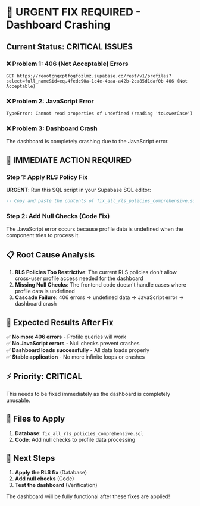 # 🚨 URGENT FIX REQUIRED - Dashboard Crashing

## Current Status: CRITICAL ISSUES

### ❌ **Problem 1: 406 (Not Acceptable) Errors**
```
GET https://reootcngcptfogfozlmz.supabase.co/rest/v1/profiles?select=full_name&id=eq.4fedc90a-1c4e-4baa-a42b-2ca85d1daf0b 406 (Not Acceptable)
```

### ❌ **Problem 2: JavaScript Error**
```
TypeError: Cannot read properties of undefined (reading 'toLowerCase')
```

### ❌ **Problem 3: Dashboard Crash**
The dashboard is completely crashing due to the JavaScript error.

## 🔧 **IMMEDIATE ACTION REQUIRED**

### **Step 1: Apply RLS Policy Fix**
**URGENT**: Run this SQL script in your Supabase SQL editor:

```sql
-- Copy and paste the contents of fix_all_rls_policies_comprehensive.sql
```

### **Step 2: Add Null Checks (Code Fix)**
The JavaScript error occurs because profile data is undefined when the component tries to process it.

## 📋 **Root Cause Analysis**

1. **RLS Policies Too Restrictive**: The current RLS policies don't allow cross-user profile access needed for the dashboard
2. **Missing Null Checks**: The frontend code doesn't handle cases where profile data is undefined
3. **Cascade Failure**: 406 errors → undefined data → JavaScript error → dashboard crash

## 🎯 **Expected Results After Fix**

✅ **No more 406 errors** - Profile queries will work  
✅ **No JavaScript errors** - Null checks prevent crashes  
✅ **Dashboard loads successfully** - All data loads properly  
✅ **Stable application** - No more infinite loops or crashes  

## ⚡ **Priority: CRITICAL**

This needs to be fixed immediately as the dashboard is completely unusable.

## 📁 **Files to Apply**

1. **Database**: `fix_all_rls_policies_comprehensive.sql`
2. **Code**: Add null checks to profile data processing

## 🚀 **Next Steps**

1. **Apply the RLS fix** (Database)
2. **Add null checks** (Code)
3. **Test the dashboard** (Verification)

The dashboard will be fully functional after these fixes are applied!
